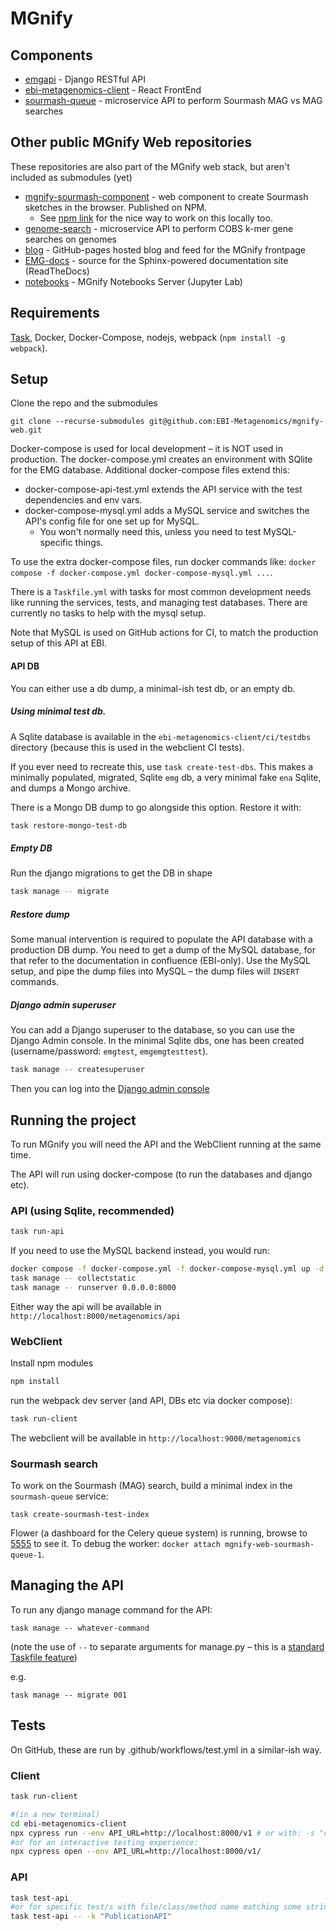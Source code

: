 # MGnify

## Components
- [emgapi](https://github.com/EBI-Metagenomics/emgapi) - Django RESTful API
- [ebi-metagenomics-client](https://github.com/EBI-Metagenomics/ebi-metagenomics-client) - React FrontEnd
- [sourmash-queue](https://github.com/EBI-Metagenomics/sourmash-queue) - microservice API to perform Sourmash MAG vs MAG searches 


## Other public MGnify Web repositories
These repositories are also part of the MGnify web stack, but  aren't included as submodules (yet)
- [mgnify-sourmash-component](https://github.com/EBI-Metagenomics/mgnify-sourmash-component) - web component to create Sourmash sketches in the browser. Published on NPM.
  - See [npm link](https://docs.npmjs.com/cli/v8/commands/npm-link) for the nice way to work on this locally too.
- [genome-search](https://github.com/EBI-Metagenomics/genome-search) - microservice API to perform COBS k-mer gene searches on genomes
- [blog](https://github.com/EBI-Metagenomics/blog) - GitHub-pages hosted blog and feed for the MGnify frontpage
- [EMG-docs](https://github.com/EBI-Metagenomics/EMG-docs) - source for the Sphinx-powered documentation site (ReadTheDocs)
- [notebooks](https://github.com/EBI-Metagenomics/notebooks) - MGnify Notebooks Server (Jupyter Lab)

## Requirements

[Task](https://taskfile.dev/), Docker, Docker-Compose, nodejs, webpack (`npm install -g webpack`).

## Setup

Clone the repo and the submodules

```
git clone --recurse-submodules git@github.com:EBI-Metagenomics/mgnify-web.git 
```

Docker-compose is used for local development – it is NOT used in production.
The docker-compose.yml creates an environment with SQlite for the EMG database.
Additional docker-compose files extend this:
- docker-compose-api-test.yml extends the API service with the test dependencies and env vars.
- docker-compose-mysql.yml adds a MySQL service and switches the API's config file for one set up for MySQL.
  - You won't normally need this, unless you need to test MySQL-specific things.

To use the extra docker-compose files, run docker commands like: `docker compose -f docker-compose.yml docker-compose-mysql.yml ...`.

There is a `Taskfile.yml` with tasks for most common development needs like running the services, tests, and managing test databases.
There are currently no tasks to help with the mysql setup.

Note that MySQL is used on GitHub actions for CI, to match the production setup of this API at EBI.

#### API DB

You can either use a db dump, a minimal-ish test db, or an empty db.

##### Using minimal test db.
A Sqlite database is available in the `ebi-metagenomics-client/ci/testdbs` directory (because this is used in the webclient CI tests).

If you ever need to recreate this, use `task create-test-dbs`. 
This makes a minimally populated, migrated, Sqlite `emg` db, a very minimal fake `ena` Sqlite, and dumps a Mongo archive.

There is a Mongo DB dump to go alongside this option. Restore it with:
```bash
task restore-mongo-test-db
```

##### Empty DB

Run the django migrations to get the DB in shape

```bash
task manage -- migrate
```

##### Restore dump

Some manual intervention is required to populate the API database with a production DB dump.
You need to get a dump of the MySQL database, for that refer to the documentation in confluence (EBI-only).
Use the MySQL setup, and pipe the dump files into MySQL – the dump files will `INSERT` commands.


##### Django admin superuser

You can add a Django superuser to the database, so you can use the Django Admin console.
In the minimal Sqlite dbs, one has been created (username/password: `emgtest`, `emgemgtesttest`).

```bash
task manage -- createsuperuser
```
Then you can log into the [Django admin console](http://127.0.0.1:8000/admin)

## Running the project

To run MGnify you will need the API and the WebClient running at the same time.

The API will run using docker-compose (to run the databases and django etc). 

### API (using Sqlite, **recommended**)
```bash
task run-api
```

If you need to use the MySQL backend instead, you would run:
```bash
docker compose -f docker-compose.yml -f docker-compose-mysql.yml up -d
task manage -- collectstatic
task manage -- runserver 0.0.0.0:8000
```

Either way the api will be available in `http://localhost:8000/metagenomics/api`

### WebClient

Install npm modules
```bash
npm install
```

run the webpack dev server (and API, DBs etc via docker compose):
```bash
task run-client
```

The webclient will be available in `http://localhost:9000/metagenomics`

### Sourmash search
To work on the Sourmash (MAG) search, build a minimal index in the `sourmash-queue` service:
```shell
task create-sourmash-test-index
```
Flower (a dashboard for the Celery queue system) is running, browse to [5555](http://127.0.0.1:5555) to see it.
To debug the worker: `docker attach mgnify-web-sourmash-queue-1`.


## Managing the API

To run any django manage command for the API:
```shell
task manage -- whatever-command
```
(note the use of ` -- ` to separate arguments for manage.py – this is a [standard Taskfile feature](https://taskfile.dev/usage/#forwarding-cli-arguments-to-commands))

e.g.
```shell
task manage -- migrate 001
```

## Tests
On GitHub, these are run by .github/workflows/test.yml in a similar-ish way.

### Client
```bash
task run-client

#(in a new terminal)
cd ebi-metagenomics-client
npx cypress run --env API_URL=http://localhost:8000/v1 # or with: -s "cypress/integration/browse.js" to run a single test
#or for an interactive testing experience:
npx cypress open --env API_URL=http://localhost:8000/v1/
```

### API
```bash
task test-api
#or for specific test/s with file/class/method name matching some string:
task test-api -- -k "PublicationAPI"
```
